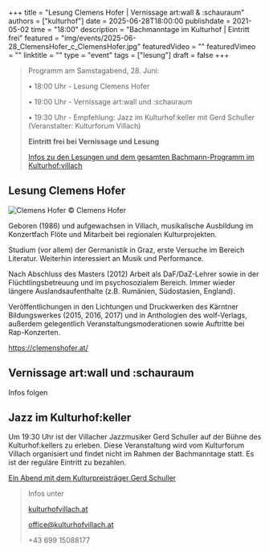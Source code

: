 +++
title = "Lesung Clemens Hofer | Vernissage art:wall & :schauraum"
authors = ["kulturhof"]
date = 2025-06-28T18:00:00
publishdate = 2021-05-02
time = "18:00"
description = "Bachmanntage im Kulturhof | Eintritt frei"
featured = "img/events/2025-06-28_ClemensHofer_c_ClemensHofer.jpg"
featuredVideo = ""
featuredVimeo = ""
linktitle = ""
type = "event"
tags = ["lesung"]
draft = false
+++

>Programm am Samstagabend, 28. Juni:
>
>•	18:00 Uhr - Lesung Clemens Hofer
>
>•	19:00 Uhr - Vernissage art:wall und :schauraum
>
>•	19:30 Uhr - Empfehlung: Jazz im Kulturhof:keller mit Gerd Schuller (Veranstalter: Kulturforum Villach)
>
>**Eintritt frei bei Vernissage und Lesung**
>
>[Infos zu den Lesungen und dem gesamten Bachmann-Programm im Kulturhof:villach](https://kulturhofvillach.at/events/2024/2024-06-27_bachmann/)


## Lesung Clemens Hofer ##

![Clemens Hofer](/img/events/2025-06-28_PortraitClemensHofer_c_ClemensHofer.jpg)
© Clemens Hofer

Geboren (1986) und aufgewachsen in Villach, musikalische Ausbildung im Konzertfach
Flöte und Mitarbeit bei regionalen Kulturprojekten.

Studium (vor allem) der Germanistik in Graz, erste Versuche im Bereich Literatur.
Weiterhin interessiert an Musik und Performance.

Nach Abschluss des Masters (2012) Arbeit als DaF/DaZ-Lehrer sowie in der
Flüchtlingsbetreuung und im psychosozialem Bereich. Immer wieder längere
Auslandsaufenthalte (z.B. Rumänien, Südostasien, England).

Veröffentlichungen in den Lichtungen und Druckwerken des Kärntner Bildungswerkes
(2015, 2016, 2017) und in Anthologien des wolf-Verlags, außerdem gelegentlich
Veranstaltungsmoderationen sowie Auftritte bei Rap-Konzerten.

https://clemenshofer.at/


## Vernissage art:wall und :schauraum ##

Infos folgen


## Jazz im Kulturhof:keller ##
Um 19:30 Uhr ist der Villacher Jazzmusiker Gerd Schuller auf der Bühne des Kulturhof:kellers zu erleben. Diese Veranstaltung wird vom Kulturforum Villach organisiert und findet nicht im Rahmen der Bachmanntage statt. Es ist der reguläre Eintritt zu bezahlen.

[Ein Abend mit dem Kulturpreisträger Gerd Schuller](https://kulturhofvillach.at/events/2025/2025-06-28_kf/)


>Infos unter
>
>[kulturhofvillach.at](https://www.kulturhofvillach.at/)
>
>office@kulturhofvillach.at
>
>+43 699 15088177

